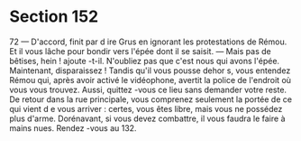 # Section 152

72
— D'accord, finit par d ire Grus en ignorant les protestations de
Rémou.
Et il vous lâche pour bondir vers l'épée dont il se saisit.
— Mais pas de bêtises, hein ! ajoute -t-il. N'oubliez pas que c'est
nous qui avons l'épée. Maintenant, disparaissez !
Tandis qu'il vous pousse dehor s, vous entendez Rémou qui, après
avoir activé le vidéophone, avertit la police de l'endroit où vous
vous trouvez. Aussi, quittez -vous ce lieu sans demander votre
reste. De retour dans la rue principale, vous comprenez
seulement la portée de ce qui vient d e vous arriver : certes, vous
êtes libre, mais vous ne possédez plus d'arme. Dorénavant, si
vous devez combattre, il vous faudra le faire à mains nues.
Rendez -vous au 132.